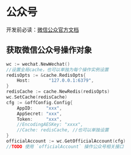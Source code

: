 # 公众号

开发前必读：[微信公众官方文档](https://developers.weixin.qq.com/doc/offiaccount/Getting_Started/Overview.html)

## 获取微信公众号操作对象
```go
wc := wechat.NewWechat()
//设置全局cache，也可以单独为每个操作实例设置
redisOpts := &cache.RedisOpts{
    Host:       "127.0.0.1:6379",
}
redisCache := cache.NewRedis(redisOpts)
wc.SetCache(redisCache)
cfg := &offConfig.Config{
    AppID:     "xxx",
    AppSecret: "xxx",
    Token:     "xxx",
    //EncodingAESKey: "xxxx",
    //Cache: redisCache, //也可以单独设置
}
officialAccount := wc.GetOfficialAccount(cfg)
//TODO 使用 `officialAccount` 操作公众号相关接口
```